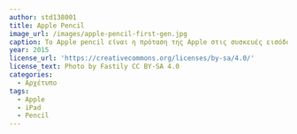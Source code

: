 ```yaml
---
author: std138001
title: Apple Pencil 
image_url: /images/apple-pencil-first-gen.jpg
caption: Το Apple pencil είναι η πρόταση της Apple στις συσκευές εισόδου της κατηγορίας  stylus pen. Η μεταφορά ενός γνωστού αντικειμένου από τον φυσικό κόσμο στον ψηφιακό, έγινε με απόλυτη επιτυχία, επιτρέποντας στον χρήστη να μην αλλάξει καθόλου τον τρόπο που έχει μάθει να χρησιμοποιεί ένα μολύβι μέχρι εκείνη τη στιγμή. Με δυνατότητες όπως η ευαισθησία στην πίεση (pressure sensitivity), η αναγνώριση κλίσης (angle detection), η απόρριψη παλάμης (palm rejection), αλλά κυρίως τoν ιδιαίτερα χαμηλό χρόνο απόκρισης, έγινε γρήγορα ένα πολύ χρήσιμο εργαλείο στα χέρια των επαγγελματιών του χώρου αλλά και οποιουδήποτε χρήστη θέλησε να εκμεταλλευτεί τις δυνατότητες που δίνει η εν λόγω συσκευή.
year: 2015
license_url: 'https://creativecommons.org/licenses/by-sa/4.0/' 
license_text: Photo by Fastily CC BY-SA 4.0 
categories:
  - Αρχέτυπο 
tags:
  - Apple
  - iPad 
  - Pencil
---
```

